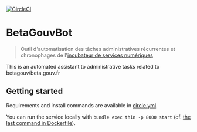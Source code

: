 [![CircleCI](https://circleci.com/gh/betagouv/betaGouvBot.svg?style=svg)](https://circleci.com/gh/betagouv/betaGouvBot)

# BetaGouvBot

> Outil d'automatisation des tâches administratives récurrentes et chronophages de l'[incubateur de services numériques](https://beta.gouv.fr)

This is an automated assistant to administrative tasks related to betagouv/beta.gouv.fr

## Getting started

Requirements and install commands are available in [circle.yml](circle.yml).

You can run the service locally with `bundle exec thin -p 8000 start` (cf. [the last command in Dockerfile](Dockerfile)).
